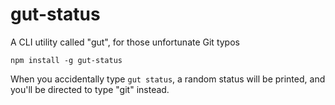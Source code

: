gut-status
==========

A CLI utility called "gut", for those unfortunate Git typos

```
npm install -g gut-status
```

When you accidentally type `gut status`, a random status will be printed, and you'll be directed to type "git" instead.

